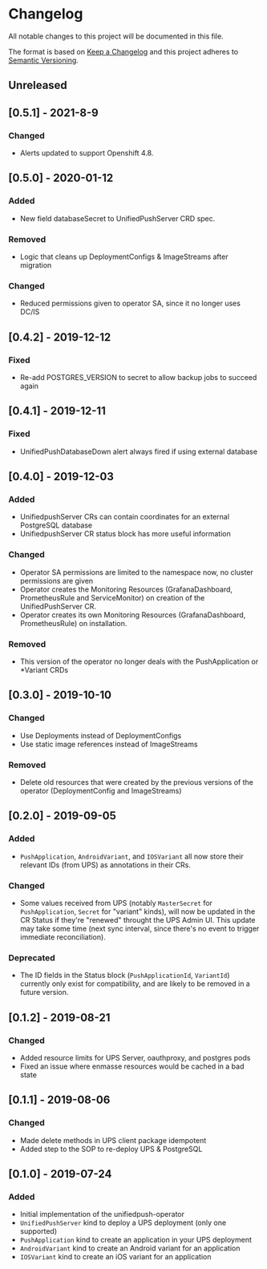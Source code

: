 # Changelog
All notable changes to this project will be documented in this file.

The format is based on [Keep a Changelog](http://keepachangelog.com/en/1.0.0/)
and this project adheres to [Semantic Versioning](http://semver.org/spec/v2.0.0.html).

## Unreleased

## [0.5.1] - 2021-8-9
### Changed
- Alerts updated to support Openshift 4.8.

## [0.5.0] - 2020-01-12
### Added
- New field databaseSecret to UnifiedPushServer CRD spec.

### Removed
- Logic that cleans up DeploymentConfigs & ImageStreams after migration

### Changed
- Reduced permissions given to operator SA, since it no longer uses DC/IS

## [0.4.2] - 2019-12-12
### Fixed
- Re-add POSTGRES_VERSION to secret to allow backup jobs to succeed again

## [0.4.1] - 2019-12-11
### Fixed
- UnifiedPushDatabaseDown alert always fired if using external database

## [0.4.0] - 2019-12-03
### Added
- UnifiedpushServer CRs can contain coordinates for an external PostgreSQL database
- UnifiedpushServer CR status block has more useful information

### Changed
- Operator SA permissions are limited to the namespace now, no cluster permissions are given
- Operator creates the Monitoring Resources (GrafanaDashboard, PrometheusRule and ServiceMonitor) on creation of the UnifiedPushServer CR.
- Operator creates its own Monitoring Resources (GrafanaDashboard, PrometheusRule) on installation.

### Removed
- This version of the operator no longer deals with the PushApplication or *Variant CRDs

## [0.3.0] - 2019-10-10
### Changed
- Use Deployments instead of DeploymentConfigs
- Use static image references instead of ImageStreams

### Removed
- Delete old resources that were created by the previous versions of the operator
  (DeploymentConfig and ImageStreams)

## [0.2.0] - 2019-09-05
### Added
- `PushApplication`, `AndroidVariant`, and `IOSVariant` all now store
  their relevant IDs (from UPS) as annotations in their CRs.

### Changed
- Some values received from UPS (notably `MasterSecret` for
  `PushApplication`, `Secret` for "variant" kinds), will now be
  updated in the CR Status if they're "renewed" throught the UPS Admin
  UI. This update may take some time (next sync interval, since
  there's no event to trigger immediate reconciliation).

### Deprecated
- The ID fields in the Status block (`PushApplicationId`, `VariantId`)
  currently only exist for compatibility, and are likely to be removed
  in a future version.

## [0.1.2] - 2019-08-21
### Changed
- Added resource limits for UPS Server, oauthproxy, and postgres pods
- Fixed an issue where enmasse resources would be cached in a bad state

## [0.1.1] - 2019-08-06
### Changed
- Made delete methods in UPS client package idempotent
- Added step to the SOP to re-deploy UPS & PostgreSQL

## [0.1.0] - 2019-07-24
### Added
- Initial implementation of the unifiedpush-operator
- `UnifiedPushServer` kind to deploy a UPS deployment (only one supported)
- `PushApplication` kind to create an application in your UPS deployment
- `AndroidVariant` kind to create an Android variant for an application
- `IOSVariant` kind to create an iOS variant for an application
